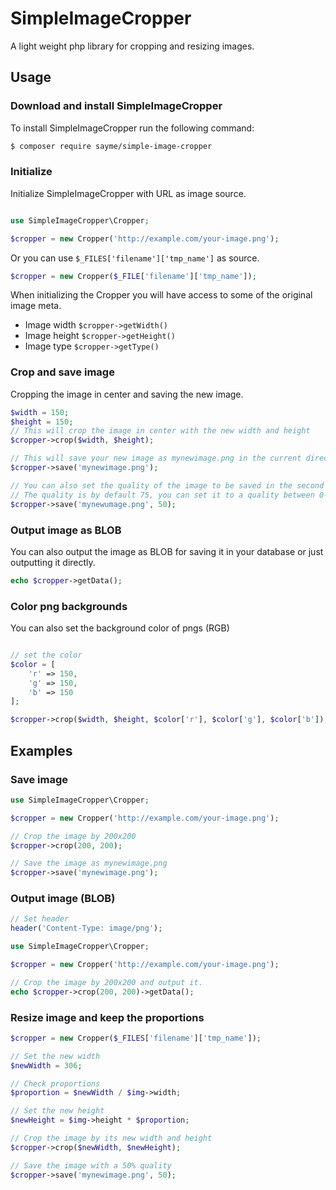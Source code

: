 SimpleImageCropper
==================

A light weight php library for cropping and resizing images.

## Usage

### Download and install SimpleImageCropper

To install SimpleImageCropper run the following command:

``` bash
$ composer require sayme/simple-image-cropper
```

### Initialize

Initialize SimpleImageCropper with URL as image source.

```php

use SimpleImageCropper\Cropper;

$cropper = new Cropper('http://example.com/your-image.png');

```

Or you can use `$_FILES['filename']['tmp_name']` as source.

```php
$cropper = new Cropper($_FILE['filename']['tmp_name']);
```

When initializing the Cropper you will have access to some of the original image meta.

* Image width `$cropper->getWidth()`
* Image height `$cropper->getHeight()`
* Image type  `$cropper->getType()`

### Crop and save image

Cropping the image in center and saving the new image.

```php
$width = 150;
$height = 150;
// This will crop the image in center with the new width and height
$cropper->crop($width, $height);

// This will save your new image as mynewimage.png in the current directory
$cropper->save('mynewimage.png');

// You can also set the quality of the image to be saved in the second parameter.
// The quality is by default 75, you can set it to a quality between 0-100
$cropper->save('mynewumage.png', 50);
```

### Output image as BLOB

You can also output the image as BLOB for saving it in your database or just outputting it directly.

```php
echo $cropper->getData();
```

### Color png backgrounds

You can also set the background color of pngs (RGB)

```php

// set the color
$color = [
	'r' => 150,
	'g' => 150,
	'b' => 150
];

$cropper->crop($width, $height, $color['r'], $color['g'], $color['b']);
```

## Examples

### Save image
```php
use SimpleImageCropper\Cropper;

$cropper = new Cropper('http://example.com/your-image.png');

// Crop the image by 200x200
$cropper->crop(200, 200);

// Save the image as mynewimage.png
$cropper->save('mynewimage.png');
```

### Output image (BLOB)

```php
// Set header
header('Content-Type: image/png');

use SimpleImageCropper\Cropper;

$cropper = new Cropper('http://example.com/your-image.png');

// Crop the image by 200x200 and output it.
echo $cropper->crop(200, 200)->getData();
```

### Resize image and keep the proportions

```php
$cropper = new Cropper($_FILES['filename']['tmp_name']);

// Set the new width
$newWidth = 306;

// Check proportions
$proportion = $newWidth / $img->width;

// Set the new height
$newHeight = $img->height * $proportion;

// Crop the image by its new width and height
$cropper->crop($newWidth, $newHeight);

// Save the image with a 50% quality
$cropper->save('mynewimage.png', 50);
```